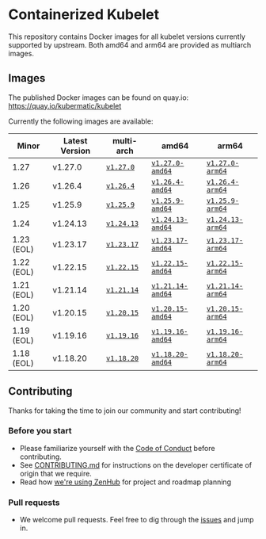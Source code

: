 # Containerized Kubelet

This repository contains Docker images for all kubelet versions currently supported by upstream.
Both amd64 and arm64 are provided as multiarch images.

## Images

The published Docker images can be found on quay.io: https://quay.io/kubermatic/kubelet

Currently the following images are available:

<!-- versions_start -->
| Minor | Latest Version | multi-arch | amd64 | arm64 |
| ----- | ------- | ---------- | ----- | ----- |
| 1.27 | v1.27.0 | [`v1.27.0`](https://quay.io/kubermatic/kubelet:v1.27.0) | [`v1.27.0-amd64`](https://quay.io/kubermatic/kubelet:v1.27.0-amd64) | [`v1.27.0-arm64`](https://quay.io/kubermatic/kubelet:v1.27.0-arm64) |
| 1.26 | v1.26.4 | [`v1.26.4`](https://quay.io/kubermatic/kubelet:v1.26.4) | [`v1.26.4-amd64`](https://quay.io/kubermatic/kubelet:v1.26.4-amd64) | [`v1.26.4-arm64`](https://quay.io/kubermatic/kubelet:v1.26.4-arm64) |
| 1.25 | v1.25.9 | [`v1.25.9`](https://quay.io/kubermatic/kubelet:v1.25.9) | [`v1.25.9-amd64`](https://quay.io/kubermatic/kubelet:v1.25.9-amd64) | [`v1.25.9-arm64`](https://quay.io/kubermatic/kubelet:v1.25.9-arm64) |
| 1.24 | v1.24.13 | [`v1.24.13`](https://quay.io/kubermatic/kubelet:v1.24.13) | [`v1.24.13-amd64`](https://quay.io/kubermatic/kubelet:v1.24.13-amd64) | [`v1.24.13-arm64`](https://quay.io/kubermatic/kubelet:v1.24.13-arm64) |
| 1.23 (EOL) | v1.23.17 | [`v1.23.17`](https://quay.io/kubermatic/kubelet:v1.23.17) | [`v1.23.17-amd64`](https://quay.io/kubermatic/kubelet:v1.23.17-amd64) | [`v1.23.17-arm64`](https://quay.io/kubermatic/kubelet:v1.23.17-arm64) |
| 1.22 (EOL) | v1.22.15 | [`v1.22.15`](https://quay.io/kubermatic/kubelet:v1.22.15) | [`v1.22.15-amd64`](https://quay.io/kubermatic/kubelet:v1.22.15-amd64) | [`v1.22.15-arm64`](https://quay.io/kubermatic/kubelet:v1.22.15-arm64) |
| 1.21 (EOL) | v1.21.14 | [`v1.21.14`](https://quay.io/kubermatic/kubelet:v1.21.14) | [`v1.21.14-amd64`](https://quay.io/kubermatic/kubelet:v1.21.14-amd64) | [`v1.21.14-arm64`](https://quay.io/kubermatic/kubelet:v1.21.14-arm64) |
| 1.20 (EOL) | v1.20.15 | [`v1.20.15`](https://quay.io/kubermatic/kubelet:v1.20.15) | [`v1.20.15-amd64`](https://quay.io/kubermatic/kubelet:v1.20.15-amd64) | [`v1.20.15-arm64`](https://quay.io/kubermatic/kubelet:v1.20.15-arm64) |
| 1.19 (EOL) | v1.19.16 | [`v1.19.16`](https://quay.io/kubermatic/kubelet:v1.19.16) | [`v1.19.16-amd64`](https://quay.io/kubermatic/kubelet:v1.19.16-amd64) | [`v1.19.16-arm64`](https://quay.io/kubermatic/kubelet:v1.19.16-arm64) |
| 1.18 (EOL) | v1.18.20 | [`v1.18.20`](https://quay.io/kubermatic/kubelet:v1.18.20) | [`v1.18.20-amd64`](https://quay.io/kubermatic/kubelet:v1.18.20-amd64) | [`v1.18.20-arm64`](https://quay.io/kubermatic/kubelet:v1.18.20-arm64) |


<!-- versions_end -->

## Contributing

Thanks for taking the time to join our community and start contributing!

### Before you start

* Please familiarize yourself with the [Code of Conduct][3] before contributing.
* See [CONTRIBUTING.md][2] for instructions on the developer certificate of origin that we require.
* Read how [we're using ZenHub][13] for project and roadmap planning

### Pull requests

* We welcome pull requests. Feel free to dig through the [issues][1] and jump in.

[1]: https://github.com/kubermatic/kubelet/issues
[2]: https://github.com/kubermatic/kubelet/blob/main/CONTRIBUTING.md
[3]: https://github.com/kubermatic/kubelet/blob/main/CODE_OF_CONDUCT.md

[11]: https://groups.google.com/forum/#!forum/kubermatic-dev
[12]: https://kubermatic.slack.com/messages/kubelet
[13]: https://github.com/kubermatic/kubelet/blob/main/Zenhub.md
[15]: http://slack.kubermatic.io/
